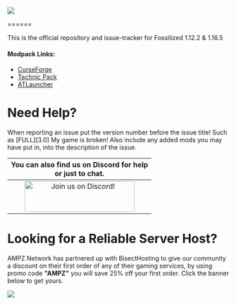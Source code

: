 ![](https://www.bisecthosting.com/images/CF/Fossilized2/BH_FS_Header.png)

======

This is the official repository and issue-tracker for Fossilized 1.12.2 & 1.16.5
    
#### Modpack Links: 
+ [CurseForge](https://www.curseforge.com/minecraft/modpacks/fossilized)  
+ [Technic Pack](https://www.technicpack.net/modpack/fossilized.1628025)
+ [ATLauncher](https://atlauncher.com/pack/Fossilized)
  
Need Help?
======
When reporting an issue put the version number before the issue title! Such as [FULL][3.0] My game is broken! Also include any added mods you may have put in, into the description of the issue. 
 
|You can also find us on Discord for help<br>or just to chat.|
|:------------:|
|<a href="https://discord.gg/enrpMDd"><img src="https://discord.com/assets/ff41b628a47ef3141164bfedb04fb220.png" alt="Join us on Discord!"  width="250" height="70"></a>|

Looking for a Reliable Server Host?
======
AMPZ Network has partnered up with BisectHosting to give our community a discount on their first order of any of their gaming services, by using promo code **"AMPZ"** you will save 25% off your first order. Click the banner below to get yours. 

[![](https://www.bisecthosting.com/images/CF/Fossilized2/BH_FS_PromoCard.png) ](https://bisecthosting.com/AMPZ)
